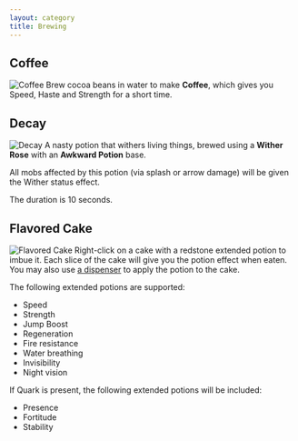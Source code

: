 ```yaml
---
layout: category
title: Brewing
---
```


## Coffee
![Coffee](https://i.postimg.cc/zGQ2j9SJ/Coffee.png)
Brew cocoa beans in water to make **Coffee**, which gives you Speed, Haste and Strength for a short time.

## Decay
![Decay](https://i.postimg.cc/v8vPj1L2/Decay.png)
A nasty potion that withers living things, brewed using a **Wither Rose** with an **Awkward Potion** base.

All mobs affected by this potion (via splash or arrow damage) will be given the Wither status effect.

The duration is 10 seconds.

## Flavored Cake
![Flavored Cake](https://i.postimg.cc/50SmZGvQ/Flavored-cake.png)
Right-click on a cake with a redstone extended potion to imbue it. Each slice of the cake will give you the potion effect when eaten. You may also use [a dispenser](https://www.youtube.com/watch?v=gPcuKgwFMps) to apply the potion to the cake.

The following extended potions are supported:
* Speed
* Strength
* Jump Boost
* Regeneration
* Fire resistance
* Water breathing
* Invisibility
* Night vision

If Quark is present, the following extended potions will be included:
* Presence
* Fortitude
* Stability
